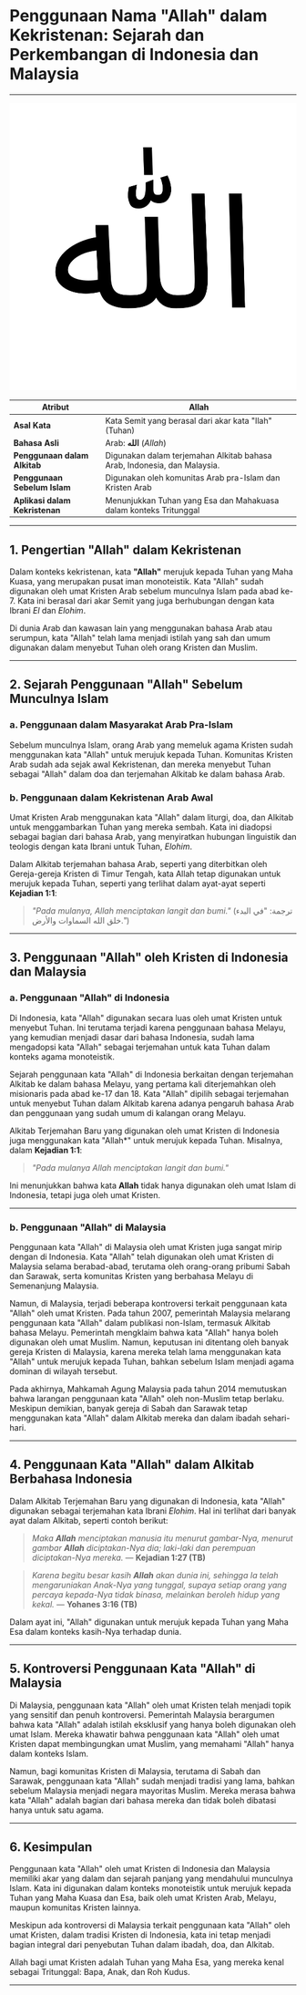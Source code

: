 # Penggunaan Nama "Allah" dalam Kekristenan: Sejarah dan Perkembangan di Indonesia dan Malaysia

---

![Kata 'Allah' dalam tulisan Arab](img/allah.svg)

| **Atribut** | **Allah** |
|---|---|
| **Asal Kata** | Kata Semit yang berasal dari akar kata "Ilah" (Tuhan) |
| **Bahasa Asli** | Arab: **الله** (*Allah*) |
| **Penggunaan dalam Alkitab** | Digunakan dalam terjemahan Alkitab bahasa Arab, Indonesia, dan Malaysia.|
| **Penggunaan Sebelum Islam** | Digunakan oleh komunitas Arab pra-Islam dan Kristen Arab |
| **Aplikasi dalam Kekristenan** | Menunjukkan Tuhan yang Esa dan Mahakuasa dalam konteks Tritunggal |

---

## 1. Pengertian "Allah" dalam Kekristenan

Dalam konteks kekristenan, kata **"Allah"** merujuk kepada Tuhan yang Maha Kuasa, yang merupakan pusat iman monoteistik. Kata "Allah" sudah digunakan oleh umat Kristen Arab sebelum munculnya Islam pada abad ke-7. Kata ini berasal dari akar Semit yang juga berhubungan dengan kata Ibrani *El* dan *Elohim*.

Di dunia Arab dan kawasan lain yang menggunakan bahasa Arab atau serumpun, kata "Allah" telah lama menjadi istilah yang sah dan umum digunakan dalam menyebut Tuhan oleh orang Kristen dan Muslim.

---

## 2. Sejarah Penggunaan "Allah" Sebelum Munculnya Islam

### a. Penggunaan dalam Masyarakat Arab Pra-Islam

Sebelum munculnya Islam, orang Arab yang memeluk agama Kristen sudah menggunakan kata "Allah" untuk merujuk kepada Tuhan. Komunitas Kristen Arab sudah ada sejak awal Kekristenan, dan mereka menyebut Tuhan sebagai "Allah" dalam doa dan terjemahan Alkitab ke dalam bahasa Arab.

### b. Penggunaan dalam Kekristenan Arab Awal
Umat Kristen Arab menggunakan kata "Allah" dalam liturgi, doa, dan Alkitab untuk menggambarkan Tuhan yang mereka sembah. Kata ini diadopsi sebagai bagian dari bahasa Arab, yang menyiratkan hubungan linguistik dan teologis dengan kata Ibrani untuk Tuhan, *Elohim*.

Dalam Alkitab terjemahan bahasa Arab, seperti yang diterbitkan oleh Gereja-gereja Kristen di Timur Tengah, kata Allah tetap digunakan untuk merujuk kepada Tuhan, seperti yang terlihat dalam ayat-ayat seperti **Kejadian 1:1**:

> *"Pada mulanya, Allah menciptakan langit dan bumi."* (ترجمة: "في البدء خلق الله السماوات والأرض.")

---

## 3. Penggunaan "Allah" oleh Kristen di Indonesia dan Malaysia

### a. Penggunaan "Allah" di Indonesia

Di Indonesia, kata "Allah" digunakan secara luas oleh umat Kristen untuk menyebut Tuhan. Ini terutama terjadi karena penggunaan bahasa Melayu, yang kemudian menjadi dasar dari bahasa Indonesia, sudah lama mengadopsi kata "Allah" sebagai terjemahan untuk kata Tuhan dalam konteks agama monoteistik.

Sejarah penggunaan kata "Allah" di Indonesia berkaitan dengan terjemahan Alkitab ke dalam bahasa Melayu, yang pertama kali diterjemahkan oleh misionaris pada abad ke-17 dan 18. Kata "Allah" dipilih sebagai terjemahan untuk menyebut Tuhan dalam Alkitab karena adanya pengaruh bahasa Arab dan penggunaan yang sudah umum di kalangan orang Melayu.

Alkitab Terjemahan Baru yang digunakan oleh umat Kristen di Indonesia juga menggunakan kata "Allah*" untuk merujuk kepada Tuhan. Misalnya, dalam **Kejadian 1:1**:

> *"Pada mulanya Allah menciptakan langit dan bumi."*

Ini menunjukkan bahwa kata **Allah** tidak hanya digunakan oleh umat Islam di Indonesia, tetapi juga oleh umat Kristen.

---

### b. Penggunaan "Allah" di Malaysia

Penggunaan kata "Allah" di Malaysia oleh umat Kristen juga sangat mirip dengan di Indonesia. Kata "Allah" telah digunakan oleh umat Kristen di Malaysia selama berabad-abad, terutama oleh orang-orang pribumi Sabah dan Sarawak, serta komunitas Kristen yang berbahasa Melayu di Semenanjung Malaysia.

Namun, di Malaysia, terjadi beberapa kontroversi terkait penggunaan kata "Allah" oleh umat Kristen. Pada tahun 2007, pemerintah Malaysia melarang penggunaan kata "Allah" dalam publikasi non-Islam, termasuk Alkitab bahasa Melayu. Pemerintah mengklaim bahwa kata "Allah" hanya boleh digunakan oleh umat Muslim. Namun, keputusan ini ditentang oleh banyak gereja Kristen di Malaysia, karena mereka telah lama menggunakan kata "Allah" untuk merujuk kepada Tuhan, bahkan sebelum Islam menjadi agama dominan di wilayah tersebut.

Pada akhirnya, Mahkamah Agung Malaysia pada tahun 2014 memutuskan bahwa larangan penggunaan kata "Allah" oleh non-Muslim tetap berlaku. Meskipun demikian, banyak gereja di Sabah dan Sarawak tetap menggunakan kata "Allah" dalam Alkitab mereka dan dalam ibadah sehari-hari.

---

## 4. Penggunaan Kata "Allah" dalam Alkitab Berbahasa Indonesia

Dalam Alkitab Terjemahan Baru yang digunakan di Indonesia, kata "Allah" digunakan sebagai terjemahan kata Ibrani *Elohim*. Hal ini terlihat dari banyak ayat dalam Alkitab, seperti contoh berikut:

> *Maka **Allah** menciptakan manusia itu menurut gambar-Nya, menurut gambar **Allah** diciptakan-Nya dia; laki-laki dan perempuan diciptakan-Nya mereka.*
> — **Kejadian 1:27 (TB)**

> *Karena begitu besar kasih **Allah** akan dunia ini, sehingga Ia telah mengaruniakan Anak-Nya yang tunggal, supaya setiap orang yang percaya kepada-Nya tidak binasa, melainkan beroleh hidup yang kekal.*
> — **Yohanes 3:16 (TB)**

Dalam ayat ini, "Allah" digunakan untuk merujuk kepada Tuhan yang Maha Esa dalam konteks kasih-Nya terhadap dunia.

---

## 5. Kontroversi Penggunaan Kata "Allah" di Malaysia

Di Malaysia, penggunaan kata "Allah" oleh umat Kristen telah menjadi topik yang sensitif dan penuh kontroversi. Pemerintah Malaysia berargumen bahwa kata "Allah" adalah istilah eksklusif yang hanya boleh digunakan oleh umat Islam. Mereka khawatir bahwa penggunaan kata "Allah" oleh umat Kristen dapat membingungkan umat Muslim, yang memahami "Allah" hanya dalam konteks Islam.

Namun, bagi komunitas Kristen di Malaysia, terutama di Sabah dan Sarawak, penggunaan kata "Allah" sudah menjadi tradisi yang lama, bahkan sebelum Malaysia menjadi negara mayoritas Muslim. Mereka merasa bahwa kata "Allah" adalah bagian dari bahasa mereka dan tidak boleh dibatasi hanya untuk satu agama.

---

## 6. Kesimpulan

Penggunaan kata "Allah" oleh umat Kristen di Indonesia dan Malaysia memiliki akar yang dalam dan sejarah panjang yang mendahului munculnya Islam. Kata ini digunakan dalam konteks monoteistik untuk merujuk kepada Tuhan yang Maha Kuasa dan Esa, baik oleh umat Kristen Arab, Melayu, maupun komunitas Kristen lainnya. 

Meskipun ada kontroversi di Malaysia terkait penggunaan kata "Allah" oleh umat Kristen, dalam tradisi Kristen di Indonesia, kata ini tetap menjadi bagian integral dari penyebutan Tuhan dalam ibadah, doa, dan Alkitab.

Allah bagi umat Kristen adalah Tuhan yang Maha Esa, yang mereka kenal sebagai Tritunggal: Bapa, Anak, dan Roh Kudus.

---